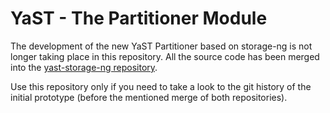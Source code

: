 # YaST - The Partitioner Module #

The development of the new YaST Partitioner based on storage-ng is not longer
taking place in this repository. All the source code has been merged into the
[yast-storage-ng repository](https://github.com/yast/yast-storage-ng).

Use this repository only if you need to take a look to the git history of the
initial prototype (before the mentioned merge of both repositories).
